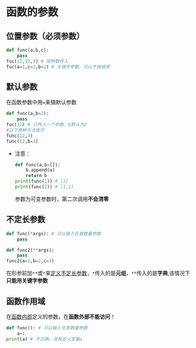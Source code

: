 # 函数的参数

## 位置参数（必须参数）

```python
def func(a,b,c):
    pass
fuc(12,12,2) # 按参数传入
fuc(a=1,c=2,b=2) # 关键字参数，可以不按顺序
```



## 默认参数

在函数参数中用`=`来搞默认参数

```python
def func(a,b=2):
    pass
fuc(12) # 只传入一个参数，b默认为2
#以下两种方法皆可
func(12,3)
func(12,b=3)
```

* 注意：

  ```python
  def func(a,b=[]):
      b.append(a)
      return b
  print(func(1)) # [1]
  print(func(2)) # [1,2]
  ```

  参数为可变参数时，第二次调用**不会清零**

## 不定长参数

```python
def func(*args): # 可以输入任意数量参数
    pass

def func2(**args):
    pass
func2(a=1,b=2,c=3)
```

在形参前加`**`或`*`来<u>定义不定长参数</u>，`*`传入的是**元组**，`**`传入的是**字典**,该情况下**只能用关键字参数**

## 函数作用域

在<u>函数内部</u>定义的参数，在**函数外部不能访问**！

```python
def func(): # 可以输入任意数量参数
    a=1
print(a) # 不正确，没有定义变量a
```